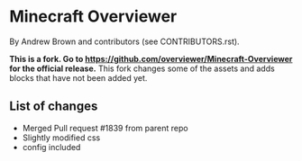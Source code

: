 # Minecraft Overviewer
By Andrew Brown and contributors (see CONTRIBUTORS.rst).

**This is a fork. Go to https://github.com/overviewer/Minecraft-Overviewer for the official release.**
This fork changes some of the assets and adds blocks that have not been added yet.

## List of changes
* Merged Pull request #1839 from parent repo
* Slightly modified css
* config included
